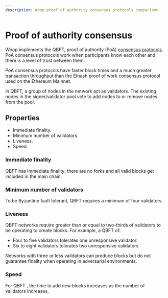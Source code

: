 ```yaml
---
description: Woop proof of authority consensus protocols comparison
---
```


# Proof of authority consensus

Woop implements the QBFT, proof of authority (PoA) [consensus protocols](../how-to/configure/consensus/index.md).
PoA consensus protocols work when participants know each other and there is a level of trust
between them.

PoA consensus protocols have faster block times and a much greater transaction
throughput than the Ethash proof of work consensus protocol used on the Ethereum Mainnet.

In QBFT, a group of nodes in the network act as validators.
The existing nodes in the signer/validator pool vote to add nodes to or remove nodes from the pool.


## Properties

* Immediate finality.
* Minimum number of validators.
* Liveness.
* Speed.

### Immediate finality

QBFT has immediate finality; there are no forks and all valid blocks get
included in the main chain.


### Minimum number of validators

To be Byzantine fault tolerant, QBFT requires a minimum of four validators.


### Liveness

QBFT networks require greater than or equal to two-thirds of validators to be
operating to create blocks. For example, a QBFT of:

* Four to five validators tolerates one unresponsive validator.
* Six to eight validators tolerates two unresponsive validators.

Networks with three or less validators can produce blocks but do not guarantee finality when
operating in adversarial environments.

### Speed

For QBFT , the time to add new blocks increases as the number of validators increases.
